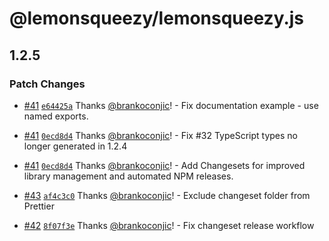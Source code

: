 # @lemonsqueezy/lemonsqueezy.js

## 1.2.5

### Patch Changes

- [#41](https://github.com/lmsqueezy/lemonsqueezy.js/pull/41) [`e64425a`](https://github.com/lmsqueezy/lemonsqueezy.js/commit/e64425a3f333091ced5177e54628b78033d58ab8) Thanks [@brankoconjic](https://github.com/brankoconjic)! - Fix documentation example - use named exports.

- [#41](https://github.com/lmsqueezy/lemonsqueezy.js/pull/41) [`0ecd8d4`](https://github.com/lmsqueezy/lemonsqueezy.js/commit/0ecd8d4cf3c560c38bc0b0ec310be87415ad0716) Thanks [@brankoconjic](https://github.com/brankoconjic)! - Fix #32 TypeScript types no longer generated in 1.2.4

- [#41](https://github.com/lmsqueezy/lemonsqueezy.js/pull/41) [`0ecd8d4`](https://github.com/lmsqueezy/lemonsqueezy.js/commit/0ecd8d4cf3c560c38bc0b0ec310be87415ad0716) Thanks [@brankoconjic](https://github.com/brankoconjic)! - Add Changesets for improved library management and automated NPM releases.

- [#43](https://github.com/lmsqueezy/lemonsqueezy.js/pull/43) [`af4c3c0`](https://github.com/lmsqueezy/lemonsqueezy.js/commit/af4c3c0ca78859c6ecb5c9771ceef62f898f9f35) Thanks [@brankoconjic](https://github.com/brankoconjic)! - Exclude changeset folder from Prettier

- [#42](https://github.com/lmsqueezy/lemonsqueezy.js/pull/42) [`8f07f3e`](https://github.com/lmsqueezy/lemonsqueezy.js/commit/8f07f3e76e9946146ffde554456746ff6c3a4a99) Thanks [@brankoconjic](https://github.com/brankoconjic)! - Fix changeset release workflow
